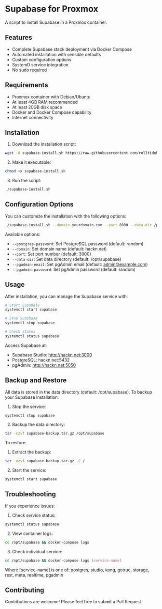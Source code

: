 # Supabase for Proxmox

A script to install Supabase in a Proxmox container.

## Features

- Complete Supabase stack deployment via Docker Compose
- Automated installation with sensible defaults
- Custom configuration options
- SystemD service integration
- No sudo required

## Requirements

- Proxmox container with Debian/Ubuntu
- At least 4GB RAM recommended
- At least 20GB disk space
- Docker and Docker Compose capability
- Internet connectivity

## Installation

1. Download the installation script:
```bash
wget -O supabase-install.sh https://raw.githubusercontent.com/rolltidehero/supabase.for.proxmox/main/supabase-install.sh
```

2. Make it executable:
```bash
chmod +x supabase-install.sh
```

3. Run the script:
```bash
./supabase-install.sh
```

## Configuration Options

You can customize the installation with the following options:

```bash
./supabase-install.sh --domain yourdomain.com --port 8000 --data-dir /path/to/data
```

Available options:

- `--postgres-password`: Set PostgreSQL password (default: random)
- `--domain`: Set domain name (default: hackn.net)
- `--port`: Set port number (default: 3000)
- `--data-dir`: Set data directory (default: /opt/supabase)
- `--pgadmin-email`: Set pgAdmin email (default: admin@example.com)
- `--pgadmin-password`: Set pgAdmin password (default: random)

## Usage

After installation, you can manage the Supabase service with:

```bash
# Start Supabase
systemctl start supabase

# Stop Supabase
systemctl stop supabase

# Check status
systemctl status supabase
```

Access Supabase at:
- Supabase Studio: http://hackn.net:3000
- PostgreSQL: hackn.net:5432
- pgAdmin: http://hackn.net:5050

## Backup and Restore

All data is stored in the data directory (default: /opt/supabase). To backup your Supabase installation:

1. Stop the service:
```bash
systemctl stop supabase
```

2. Backup the data directory:
```bash
tar -czvf supabase-backup.tar.gz /opt/supabase
```

To restore:
1. Extract the backup:
```bash
tar -xzvf supabase-backup.tar.gz -C /
```

2. Start the service:
```bash
systemctl start supabase
```

## Troubleshooting

If you experience issues:

1. Check service status:
```bash
systemctl status supabase
```

2. View container logs:
```bash
cd /opt/supabase && docker-compose logs
```

3. Check individual service:
```bash
cd /opt/supabase && docker-compose logs [service-name]
```

Where [service-name] is one of: postgres, studio, kong, gotrue, storage, rest, meta, realtime, pgadmin

## Contributing

Contributions are welcome! Please feel free to submit a Pull Request.